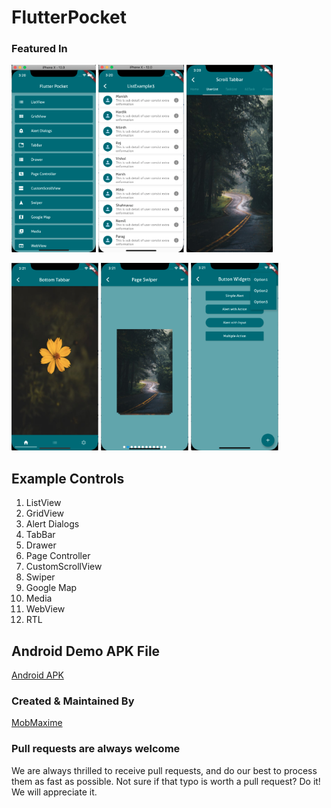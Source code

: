 # FlutterPocket

### Featured In
<img src="Images/Screen Shot 2019-08-07 at 3.20.22 PM.png" height="300em" /> <img src="Images/Screen Shot 2019-08-07 at 3.20.34 PM.png" height="300em" /> <img src="Images/Screen Shot 2019-08-07 at 3.20.51 PM.png" height="300em" /> 

<img src="Images/Screen Shot 2019-08-07 at 3.21.06 PM.png" height="300em" /> <img src="Images/Screen Shot 2019-08-07 at 3.21.56 PM.png" height="300em" /> <img src="Images/Screen Shot 2019-08-07 at 3.21.33 PM.png" height="300em" />

## Example Controls
1. ListView
2. GridView
3. Alert Dialogs
4. TabBar
5. Drawer
6. Page Controller
7. CustomScrollView
8. Swiper
9. Google Map
10. Media
11. WebView
12. RTL

## Android Demo APK File
[Android APK](https://bit.ly/2Tl5E0U)


### Created & Maintained By
[MobMaxime](http://mobmaxime.com)


### Pull requests are always welcome

We are always thrilled to receive pull requests, and do our best to
process them as fast as possible. Not sure if that typo is worth a pull
request? Do it! We will appreciate it.
